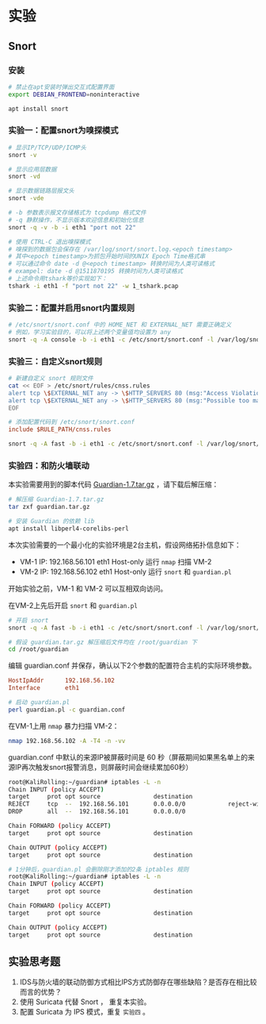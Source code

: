 # 实验

## Snort

### 安装

```bash
# 禁止在apt安装时弹出交互式配置界面
export DEBIAN_FRONTEND=noninteractive

apt install snort
```

### 实验一：配置snort为嗅探模式

```bash
# 显示IP/TCP/UDP/ICMP头
snort -v

# 显示应用层数据
snort -vd

# 显示数据链路层报文头
snort -vde

# -b 参数表示报文存储格式为 tcpdump 格式文件
# -q 静默操作，不显示版本欢迎信息和初始化信息
snort -q -v -b -i eth1 "port not 22"

# 使用 CTRL-C 退出嗅探模式
# 嗅探到的数据包会保存在 /var/log/snort/snort.log.<epoch timestamp>
# 其中<epoch timestamp>为抓包开始时间的UNIX Epoch Time格式串
# 可以通过命令 date -d @<epoch timestamp> 转换时间为人类可读格式
# exampel: date -d @1511870195 转换时间为人类可读格式
# 上述命令用tshark等价实现如下：
tshark -i eth1 -f "port not 22" -w 1_tshark.pcap

```

### 实验二：配置并启用snort内置规则

```bash
# /etc/snort/snort.conf 中的 HOME_NET 和 EXTERNAL_NET 需要正确定义
# 例如，学习实验目的，可以将上述两个变量值均设置为 any
snort -q -A console -b -i eth1 -c /etc/snort/snort.conf -l /var/log/snort/
```

### 实验三：自定义snort规则

```bash
# 新建自定义 snort 规则文件
cat << EOF > /etc/snort/rules/cnss.rules
alert tcp \$EXTERNAL_NET any -> \$HTTP_SERVERS 80 (msg:"Access Violation has been detected on /etc/passwd ";flags: A+; content:"/etc/passwd"; nocase;sid:1000001; rev:1;)
alert tcp \$EXTERNAL_NET any -> \$HTTP_SERVERS 80 (msg:"Possible too many connections toward my http server"; threshold:type threshold, track by_src, count 100, seconds 2; classtype:attempted-dos; sid:1000002; rev:1;)
EOF
```

```ini
# 添加配置代码到 /etc/snort/snort.conf
include $RULE_PATH/cnss.rules

```

```bash
snort -q -A fast -b -i eth1 -c /etc/snort/snort.conf -l /var/log/snort/
```

### 实验四：和防火墙联动 

本实验需要用到的脚本代码 [Guardian-1.7.tar.gz](attach/guardian.tar.gz) ，请下载后解压缩：

```bash
# 解压缩 Guardian-1.7.tar.gz
tar zxf guardian.tar.gz

# 安装 Guardian 的依赖 lib
apt install libperl4-corelibs-perl
```

本次实验需要的一个最小化的实验环境是2台主机，假设网络拓扑信息如下：

* VM-1 IP: 192.168.56.101 eth1 Host-only 运行 ``nmap`` 扫描 VM-2
* VM-2 IP: 192.168.56.102 eth1 Host-only 运行 ``snort`` 和 ``guardian.pl``

开始实验之前，VM-1 和 VM-2 可以互相双向访问。

在VM-2上先后开启 ``snort`` 和 ``guardian.pl``

```bash
# 开启 snort
snort -q -A fast -b -i eth1 -c /etc/snort/snort.conf -l /var/log/snort/
```

```bash
# 假设 guardian.tar.gz 解压缩后文件均在 /root/guardian 下
cd /root/guardian
```

编辑 guardian.conf 并保存，确认以下2个参数的配置符合主机的实际环境参数。

```ini
HostIpAddr      192.168.56.102
Interface       eth1
```

```bash
# 启动 guardian.pl
perl guardian.pl -c guardian.conf
```

在VM-1上用 ``nmap`` 暴力扫描 VM-2：

```bash
nmap 192.168.56.102 -A -T4 -n -vv
```

guardian.conf 中默认的来源IP被屏蔽时间是 60 秒（屏蔽期间如果黑名单上的来源IP再次触发snort报警消息，则屏蔽时间会继续累加60秒）

```bash
root@KaliRolling:~/guardian# iptables -L -n
Chain INPUT (policy ACCEPT)
target     prot opt source               destination
REJECT     tcp  --  192.168.56.101       0.0.0.0/0            reject-with tcp-reset
DROP       all  --  192.168.56.101       0.0.0.0/0

Chain FORWARD (policy ACCEPT)
target     prot opt source               destination

Chain OUTPUT (policy ACCEPT)
target     prot opt source               destination

# 1分钟后，guardian.pl 会删除刚才添加的2条 iptables 规则
root@KaliRolling:~/guardian# iptables -L -n
Chain INPUT (policy ACCEPT)
target     prot opt source               destination

Chain FORWARD (policy ACCEPT)
target     prot opt source               destination

Chain OUTPUT (policy ACCEPT)
target     prot opt source               destination
```

## 实验思考题

1. IDS与防火墙的联动防御方式相比IPS方式防御存在哪些缺陷？是否存在相比较而言的优势？
2. 使用 Suricata 代替 Snort ， 重复本实验。
3. 配置 Suricata 为 IPS 模式，重复 ``实验四`` 。

